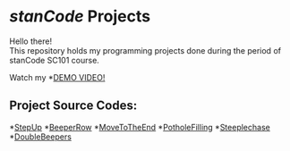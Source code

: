 # *stanCode* Projects
Hello there!\
This repository holds my programming projects done during the period of stanCode SC101 course.

Watch my *[DEMO VIDEO!](https://drive.google.com/drive/folders/1qea6c4dsF9CvmPJ7A4-eYI79_d2yy-8W?usp=sharing)

## Project Source Codes:
*[StepUp](https://drive.google.com/file/d/1vy1uFZqPDOqoYhS-1DcaXm7bMnaZIVqy/view?usp=sharing)
*[BeeperRow](https://drive.google.com/file/d/1LugTrUFNNrXiJ5wOYUQ_Q18Emk_4tpti/view?usp=sharing)
*[MoveToTheEnd](https://drive.google.com/file/d/1XYFoMudEPfL2iCxF5ZOBOUchgdHAFvcO/view?usp=sharing)
*[PotholeFilling](https://drive.google.com/file/d/1MMHsbgv2xNjLngKoKG9dUhhKTtfxIekT/view?usp=sharing)
*[Steeplechase](https://drive.google.com/file/d/1X9QYH3994N8pGJTy3PXASZDcdGlPAVVK/view?usp=sharing)
*[DoubleBeepers](https://drive.google.com/file/d/1sefuVyjQ3tyh7ASbu6-CsJpmVY3bnmrq/view?usp=sharing)
